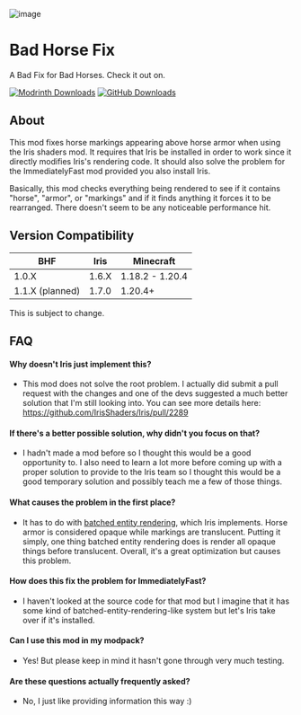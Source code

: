 ![image](https://doonguy.github.io/images/bhf-comparison-transparent.png)
# Bad Horse Fix
A Bad Fix for Bad Horses. Check it out on.

[![Modrinth Downloads][img-modrinth]][url-modrinth]
[![GitHub Downloads][img-github]][url-github]

## About
This mod fixes horse markings appearing above horse armor when using the Iris shaders mod. It requires that Iris be installed in order to work since it directly modifies Iris's rendering code. It should also solve the problem for the ImmediatelyFast mod provided you also install Iris.

Basically, this mod checks everything being rendered to see if it contains "horse", "armor", or "markings" and if it finds anything it forces it to be rearranged. There doesn't seem to be any noticeable performance hit.
## Version Compatibility
| BHF   | Iris  | Minecraft |
| ----- | ----- | --------- |
| 1.0.X | 1.6.X | 1.18.2 - 1.20.4 |
| 1.1.X (planned) | 1.7.0 | 1.20.4+ | 

This is subject to change.

## FAQ

#### Why doesn't Iris just implement this?
- This mod does not solve the root problem. I actually did submit a pull request with the changes and one of the devs suggested a much better solution that I'm still looking into. You can see more details here: https://github.com/IrisShaders/Iris/pull/2289

#### If there's a better possible solution, why didn't you focus on that?
- I hadn't made a mod before so I thought this would be a good opportunity to. I also need to learn a lot more before coming up with a proper solution to provide to the Iris team so I thought this would be a good temporary solution and possibly teach me a few of those things.

#### What causes the problem in the first place?
- It has to do with [batched entity rendering](https://github.com/coderbot16/batched-entity-rendering), which Iris implements. Horse armor is considered opaque while markings are translucent. Putting it simply, one thing batched entity rendering does is render all opaque things before translucent. Overall, it's a great optimization but causes this problem.

#### How does this fix the problem for ImmediatelyFast?
- I haven't looked at the source code for that mod but I imagine that it has some kind of batched-entity-rendering-like system but let's Iris take over if it's installed.

#### Can I use this mod in my modpack?
- Yes! But please keep in mind it hasn't gone through very much testing.

#### Are these questions actually frequently asked?
- No, I just like providing information this way :)

[img-modrinth]: <https://img.shields.io/modrinth/dt/A4pJeHgM?style=for-the-badge&logo=modrinth&label=Modrinth%20Downloads&color=limegreen>
[img-github]: <https://img.shields.io/github/downloads/DoonGuy/Bad-Horse-Fix/total?style=for-the-badge&logo=github&label=GitHub%20Downloads&color=darkgray>

[url-modrinth]: <https://modrinth.com/mod/bad-horse-fix>
[url-github]: <https://github.com/DoonGuy/Bad-Horse-Fix/releases>
